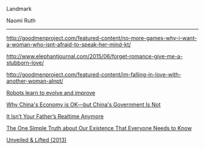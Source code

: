 Landmark

Naomi Ruth

---

<a href="http://goodmenproject.com/featured-content/no-more-games-why-i-want-a-woman-who-isnt-afraid-to-speak-her-mind-kt/" target="_blank">http://goodmenproject.com/featured-content/no-more-games-why-i-want-a-woman-who-isnt-afraid-to-speak-her-mind-kt/</a>

<a href="http://www.elephantjournal.com/2015/06/forget-romance-give-me-a-stubborn-love/" target="_blank">http://www.elephantjournal.com/2015/06/forget-romance-give-me-a-stubborn-love/</a>

<a href="http://goodmenproject.com/featured-content/im-falling-in-love-with-another-woman-alnpt/" target="_blank">http://goodmenproject.com/featured-content/im-falling-in-love-with-another-woman-alnpt/</a>

<a href="http://www.bbc.com/news/science-environment-33867941" target="_blank">Robots learn to evolve and improve</a>

<a href="http://globalreports.columbia.edu/blog/2015/08/why-chinas-economy-is-ok-but-chinas-government-is-not/" target="_blank">Why China's Economy is OK—but China's Government Is Not</a>

<a href="https://queue.acm.org/detail.cfm?id=1117409" target="_blank">It Isn’t Your Father’s Realtime Anymore</a>

<a href="http://www.filmsforaction.org/watch/the-one-simple-truth-about-our-existence-that-everyone-needs-to-know/" target="_blank">The One Simple Truth about Our Existence That Everyone Needs to Know</a>

<a href="http://www.filmsforaction.org/watch/unveiled_and_lifted_feature_film_2013/" target="_blank">Unveiled & Lifted (2013)</a>
